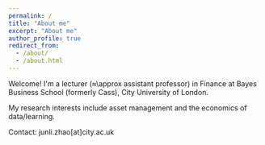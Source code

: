```yaml
---
permalink: /
title: "About me"
excerpt: "About me"
author_profile: true
redirect_from: 
  - /about/
  - /about.html
---
```


Welcome! I'm a lecturer (≈\approx assistant professor) in Finance at Bayes Business School (formerly Cass), City University of London. 

My research interests include asset management and the economics of data/learning. 

Contact: junli.zhao[at]city.ac.uk


